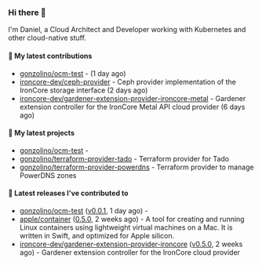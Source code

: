 ### Hi there 👋

I'm Daniel, a Cloud Architect and Developer working with Kubernetes and other cloud-native stuff.

#### 👷 My latest contributions

- [gonzolino/ocm-test](https://github.com/gonzolino/ocm-test) -  (1 day ago)
- [ironcore-dev/ceph-provider](https://github.com/ironcore-dev/ceph-provider) - Ceph provider implementation of the IronCore storage interface (2 days ago)
- [ironcore-dev/gardener-extension-provider-ironcore-metal](https://github.com/ironcore-dev/gardener-extension-provider-ironcore-metal) -  Gardener extension controller for the IronCore Metal API cloud provider  (6 days ago)

#### 🌱 My latest projects

- [gonzolino/ocm-test](https://github.com/gonzolino/ocm-test) - 
- [gonzolino/terraform-provider-tado](https://github.com/gonzolino/terraform-provider-tado) - Terraform provider for Tado
- [gonzolino/terraform-provider-powerdns](https://github.com/gonzolino/terraform-provider-powerdns) - Terraform provider to manage PowerDNS zones

#### 🔭 Latest releases I've contributed to

- [gonzolino/ocm-test](https://github.com/gonzolino/ocm-test) ([v0.0.1](https://github.com/gonzolino/ocm-test/releases/tag/v0.0.1), 1 day ago) - 
- [apple/container](https://github.com/apple/container) ([0.5.0](https://github.com/apple/container/releases/tag/0.5.0), 2 weeks ago) - A tool for creating and running Linux containers using lightweight virtual machines on a Mac. It is written in Swift, and optimized for Apple silicon. 
- [ironcore-dev/gardener-extension-provider-ironcore](https://github.com/ironcore-dev/gardener-extension-provider-ironcore) ([v0.5.0](https://github.com/ironcore-dev/gardener-extension-provider-ironcore/releases/tag/v0.5.0), 2 weeks ago) - Gardener extension controller for the IronCore cloud provider
